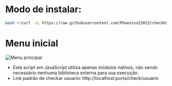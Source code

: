 # Modo de instalar:
```sh
bash <(curl -sL https://raw.githubusercontent.com/PhoenixxZ2023/checkUser2024/main/install.sh)
```

# Menu inicial
![Menu principal](https://i.imgur.com/5AEETGT.png)

* Este script em JavaScript utiliza apenas módulos nativos, não sendo necessário nenhuma biblioteca externa para sua execução.
* Link padrão de checkar usuario: http://localhost:porta/check/usuario
